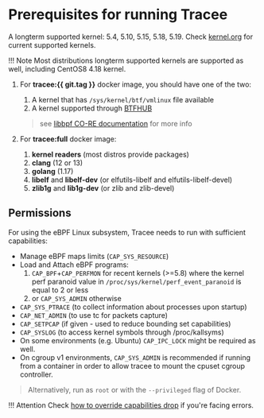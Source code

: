 # Prerequisites for running Tracee

A longterm supported kernel: 5.4, 5.10, 5.15, 5.18, 5.19. Check
[kernel.org](https://kernel.org) for current supported kernels.

!!! Note
    Most distributions longterm supported kernels are supported as well,
    including CentOS8 4.18 kernel.

1. For **tracee:{{ git.tag }}** docker image, you should have one of the two:

    1. A kernel that has `/sys/kernel/btf/vmlinux` file available
    2. A kernel supported through [BTFHUB]
    > see [libbpf CO-RE documentation] for more info

2. For **tracee:full** docker image:

    1. **kernel readers** (most distros provide packages)
    2. **clang** (12 or 13)
    3. **golang** (1.17)
    4. **libelf** and **libelf-dev** (or elfutils-libelf and elfutils-libelf-devel)
    5. **zlib1g** and **lib1g-dev** (or zlib and zlib-devel)

## Permissions

For using the eBPF Linux subsystem, Tracee needs to run with sufficient
capabilities:

* Manage eBPF maps limits (`CAP_SYS_RESOURCE`)
* Load and Attach eBPF programs:
    1. `CAP_BPF`+`CAP_PERFMON` for recent kernels (>=5.8) where the kernel perf paranoid value in `/proc/sys/kernel/perf_event_paranoid` is equal to 2 or less
    2. or `CAP_SYS_ADMIN` otherwise
* `CAP_SYS_PTRACE` (to collect information about processes upon startup)
* `CAP_NET_ADMIN` (to use tc for packets capture)
* `CAP_SETPCAP` (if given - used to reduce bounding set capabilities)
* `CAP_SYSLOG` (to access kernel symbols through /proc/kallsyms)
* On some environments (e.g. Ubuntu) `CAP_IPC_LOCK` might be required as well.
* On cgroup v1 environments, `CAP_SYS_ADMIN` is recommended if running from a
  container in order to allow tracee to mount the cpuset cgroup controller.

> Alternatively, run as `root` or with the `--privileged` flag of Docker.

!!! Attention
    Check [how to override capabilities drop] if you're facing errors.

[libbpf CO-RE documentation]: https://github.com/libbpf/libbpf#bpf-co-re-compile-once--run-everywhere
[BTFHUB]: https://github.com/aquasecurity/btfhub-archive
[how to override capabilities drop]: ../../contributing/deep-dive/dropping-capabilities.md


